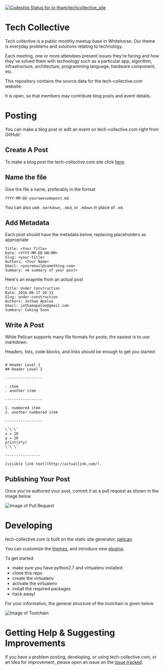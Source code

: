 [![Codeship Status for jo-tham/techcollective_site](https://codeship.com/projects/adbc0860-16e2-0134-793d-3e8c5d75eee7/status?branch=master)](https://codeship.com/projects/158466)

# Tech Collective

Tech collective is a public monthly meetup base in Whitehorse. Our theme is
everyday problems and solutions relating to technology.

Each meeting, one or more attendees present issues they're facing and how
they've solved them with technology such as a particular app, algorithm,
infrastructure, architecture, programming language, hardware component, etc.

This repository contains the source data for the tech-collective.com website.

It is open, so that members may contribute blog posts and event details.

# Posting
You can make a blog post or edit an event on tech-collective.com right from GitHub!

## Create A Post

To make a blog post the tech-collective.com site click
[here](https://github.com/jo-tham/techcollective_site/new/master/content/blog).

## Name the file

Give the file a name, preferably in the format

`YYYY-MM-DD-yourawesomepost.md`

You can also use `.markdown`, `.mkd`, or `.mdown` in place of `.md`.

## Add Metadata

Each post should have the metadata below, replacing placeholders as appropriate

```
Title: <Your Title>
Date: <YYYY-MM-DD HH:MM>
Slug: <your-title>
Authors: <Your Name>
Email: <youremail@something.com>
Summary: <A summary of your post>
```

Here's an exapmle from an actual post

```
Title: Under Construction
Date: 2016-06-17 10:13
Slug: under-construction
Authors: Jotham Apaloo
Email: jothamapaloo@gmail.com
Summary: Coming Soon
```

## Write A Post

While Pelican supports many file formats for posts, the easiest is to use markdown.

Headers, lists, code blocks, and links should be enough to get you started

```

# Header Level 1
## Header Level 2

-----------------

- item
- another item

-----------------

1. numbered item
2. another numbered item

-----------------

\`\`\` 
x = 10
y = 20
print(x*y)
\`\`\`

----------------

[visible link text](http://actuallink.com/).

```

## Publishing Your Post

Once you've authored your post, commit it as a pull request as shown in the
image below

![Image of Pull Request](/images/tech-collective-toolchain.png)

# Developing

tech-collective.com is built on the static site generator,
[pelican](http://docs.getpelican.com/en/3.6.3/).

You can customize the [themes](https://github.com/getpelican/pelican-themes/),
and introduce new [plugins](https://github.com/getpelican/pelican-plugins).

To get started

- make sure you have python2.7 and virtualenv installed
- clone this repo
- create the virtualenv
- activate the virtualenv
- install the required packages
- hack away!

For your information, the general structure of the toolchain is given below

![Image of Toolchain](/images/tech-collective-toolchain.png)

# Getting Help & Suggesting Improvements

If you have a problem posting, developing, or using tech-collective.com, or an
idea for improvement, please open an issue on the
[issue tracked](https://github.com/jo-tham/techcollective_site/issues).
